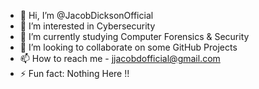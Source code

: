 - 👋 Hi, I’m @JacobDicksonOfficial
- 👀 I’m interested in Cybersecurity 
- 🌱 I’m currently studying Computer Forensics & Security 
- 💞️ I’m looking to collaborate on some GitHub Projects 
- 📫 How to reach me - jjacobdofficial@gmail.com
- ⚡ Fun fact: Nothing Here !!

<!---
JacobDicksonOfficial/JacobDicksonOfficial is a ✨ special ✨ repository because its `README.md` (this file) appears on your GitHub profile.
You can click the Preview link to take a look at your changes.
--->
